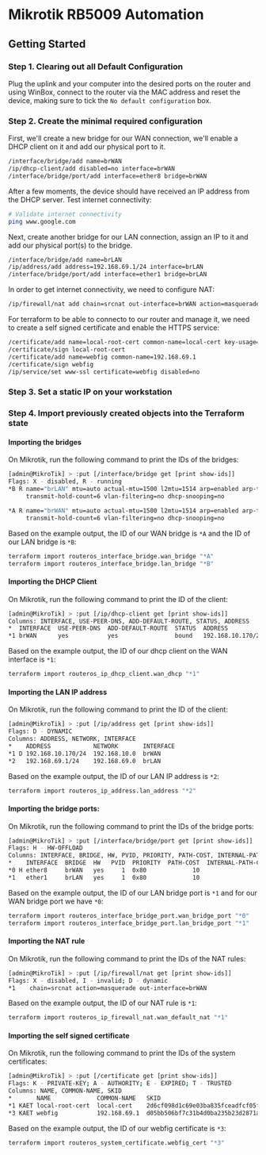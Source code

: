 # Mikrotik RB5009 Automation

## Getting Started

### Step 1. Clearing out all Default Configuration

Plug the uplink and your computer into the desired ports on the router and using WinBox, connect to the router via the MAC address and reset the device, making sure to tick the `No default configuration` box.

### Step 2. Create the minimal required configuration

First, we'll create a new bridge for our WAN connection, we'll enable a DHCP client on it and add our physical port to it.

```bash
/interface/bridge/add name=brWAN
/ip/dhcp-client/add disabled=no interface=brWAN
/interface/bridge/port/add interface=ether8 bridge=brWAN
```

After a few moments, the device should have received an IP address from the DHCP server. Test internet connectivity:

```bash
# Validate internet connectivity
ping www.google.com
```

Next, create another bridge for our LAN connection, assign an IP to it and add our physical port(s) to the bridge.

```bash
/interface/bridge/add name=brLAN
/ip/address/add address=192.168.69.1/24 interface=brLAN
/interface/bridge/port/add interface=ether1 bridge=brLAN
```

In order to get internet connectivity, we need to configure NAT:

```bash
/ip/firewall/nat add chain=srcnat out-interface=brWAN action=masquerade
```

For terraform to be able to connecto to our router and manage it, we need to create a self signed certificate and enable the HTTPS service:

```bash
/certificate/add name=local-root-cert common-name=local-cert key-usage=key-cert-sign,crl-sign
/certificate/sign local-root-cert
/certificate/add name=webfig common-name=192.168.69.1
/certificate/sign webfig
/ip/service/set www-ssl certificate=webfig disabled=no
```

### Step 3. Set a static IP on your workstation

### Step 4. Import previously created objects into the Terraform state

#### Importing the bridges

On Mikrotik, run the following command to print the IDs of the bridges:

```bash
[admin@MikroTik] > :put [/interface/bridge get [print show-ids]]
Flags: X - disabled, R - running 
*B R name="brLAN" mtu=auto actual-mtu=1500 l2mtu=1514 arp=enabled arp-timeout=auto mac-address=48:A9:8A:BD:AB:D4 protocol-mode=rstp fast-forward=yes igmp-snooping=no auto-mac=yes ageing-time=5m priority=0x8000 max-message-age=20s forward-delay=15s 
     transmit-hold-count=6 vlan-filtering=no dhcp-snooping=no 

*A R name="brWAN" mtu=auto actual-mtu=1500 l2mtu=1514 arp=enabled arp-timeout=auto mac-address=48:A9:8A:BD:AB:DB protocol-mode=rstp fast-forward=yes igmp-snooping=no auto-mac=yes ageing-time=5m priority=0x8000 max-message-age=20s forward-delay=15s 
     transmit-hold-count=6 vlan-filtering=no dhcp-snooping=no 
```

Based on the example output, the ID of our WAN bridge is `*A` and the ID of our LAN bridge is `*B`:

```bash
terraform import routeros_interface_bridge.wan_bridge "*A"
terraform import routeros_interface_bridge.lan_bridge "*B"
```

#### Importing the DHCP Client

On Mikrotik, run the following command to print the ID of the client:

```bash
[admin@MikroTik] > :put [/ip/dhcp-client get [print show-ids]]
Columns: INTERFACE, USE-PEER-DNS, ADD-DEFAULT-ROUTE, STATUS, ADDRESS
*  INTERFACE  USE-PEER-DNS  ADD-DEFAULT-ROUTE  STATUS  ADDRESS
*1 brWAN      yes           yes                bound   192.168.10.170/24
```

Based on the example output, the ID of our dhcp client on the WAN interface is `*1`:

```bash
terraform import routeros_ip_dhcp_client.wan_dhcp "*1"
```

#### Importing the LAN IP address

On Mikrotik, run the following command to print the ID of the client:

```bash
[admin@MikroTik] > :put [/ip/address get [print show-ids]]
Flags: D - DYNAMIC
Columns: ADDRESS, NETWORK, INTERFACE
*    ADDRESS            NETWORK       INTERFACE
*1 D 192.168.10.170/24  192.168.10.0  brWAN
*2   192.168.69.1/24    192.168.69.0  brLAN
```

Based on the example output, the ID of our LAN IP address is `*2`:

```bash
terraform import routeros_ip_address.lan_address "*2"
```

#### Importing the bridge ports:

On Mikrotik, run the following command to print the IDs of the bridge ports:

```bash
[admin@MikroTik] > :put [/interface/bridge/port get [print show-ids]]
Flags: H - HW-OFFLOAD
Columns: INTERFACE, BRIDGE, HW, PVID, PRIORITY, PATH-COST, INTERNAL-PATH-COST, HORIZON
*    INTERFACE  BRIDGE  HW   PVID  PRIORITY  PATH-COST  INTERNAL-PATH-COST  HORIZON
*0 H ether8     brWAN   yes     1  0x80             10                  10  none   
*1   ether1     brLAN   yes     1  0x80             10                  10  none  
```

Based on the example output, the ID of our LAN bridge port is `*1` and for our WAN bridge port we have `*0`:

```bash
terraform import routeros_interface_bridge_port.wan_bridge_port "*0"
terraform import routeros_interface_bridge_port.lan_bridge_port "*1"
```

#### Importing the NAT rule

On Mikrotik, run the following command to print the IDs of the NAT rules:

```bash
[admin@MikroTik] > :put [/ip/firewall/nat get [print show-ids]]
Flags: X - disabled, I - invalid; D - dynamic 
*1    chain=srcnat action=masquerade out-interface=brWAN 
```

Based on the example output, the ID of our NAT rule is `*1`:

```bash
terraform import routeros_ip_firewall_nat.wan_default_nat "*1"
```

#### Importing the self signed certificate

On Mikrotik, run the following command to print the IDs of the system certificates:

```bash
[admin@MikroTik] > :put [/certificate get [print show-ids]]
Flags: K - PRIVATE-KEY; A - AUTHORITY; E - EXPIRED; T - TRUSTED
Columns: NAME, COMMON-NAME, SKID
*       NAME             COMMON-NAME   SKID
*1 KAET local-root-cert  local-cert    2d6cf098d1c69e03ba835fceadfcf05f5200c562
*3 KAET webfig           192.168.69.1  d05bb506bf7c31b4d0ba235b23d2871a6e72ce74
```

Based on the example output, the ID of our webfig certificate is `*3`:

```bash
terraform import routeros_system_certificate.webfig_cert "*3"
```
